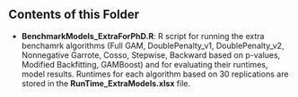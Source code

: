 ## Contents of this Folder
 * **BenchmarkModels_ExtraForPhD.R**: R script for running the extra benchamrk algorithms (Full GAM, DoublePenalty_v1,	DoublePenalty_v2,	Nonnegative Garrote,	Cosso,	Stepwise, Backward based on p-values,	Modified Backfitting,	GAMBoost) and for evaluating their runtimes, model results. Runtimes for each algorithm based on 30 replications are stored in the **RunTime_ExtraModels.xlsx** file.
